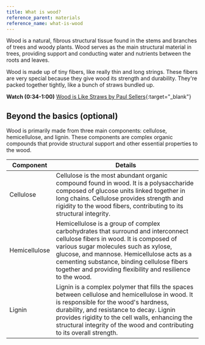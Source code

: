 ```yaml
---
title: What is wood?
reference_parent: materials
reference_name: what-is-wood
---
```

Wood is a natural, fibrous structural tissue found in the stems and branches of trees and woody plants. Wood serves as the main structural material in trees, providing support and conducting water and nutrients between the roots and leaves.

Wood is made up of tiny fibers, like really thin and long strings. These fibers are very special because they give wood its strength and durability. They're packed together tightly, like a bunch of straws bundled up.

**Watch (0:34-1:00)** [Wood is Like Straws by Paul Sellers](https://www.youtube.com/watch?v=lVTS9b5bmNE&t=34s){:target="_blank"}

## Beyond the basics (optional)

Wood is primarily made from three main components: cellulose, hemicellulose, and lignin. These components are complex organic compounds that provide structural support and other essential properties to the wood.

| Component | Details |
| - | - |
| Cellulose | Cellulose is the most abundant organic compound found in wood. It is a polysaccharide composed of glucose units linked together in long chains. Cellulose provides strength and rigidity to the wood fibers, contributing to its structural integrity. |
| Hemicellulose | Hemicellulose is a group of complex carbohydrates that surround and interconnect cellulose fibers in wood. It is composed of various sugar molecules such as xylose, glucose, and mannose. Hemicellulose acts as a cementing substance, binding cellulose fibers together and providing flexibility and resilience to the wood. |
| Lignin | Lignin is a complex polymer that fills the spaces between cellulose and hemicellulose in wood. It is responsible for the wood's hardness, durability, and resistance to decay. Lignin provides rigidity to the cell walls, enhancing the structural integrity of the wood and contributing to its overall strength. |